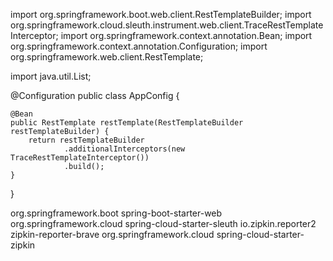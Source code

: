 import org.springframework.boot.web.client.RestTemplateBuilder;
import org.springframework.cloud.sleuth.instrument.web.client.TraceRestTemplateInterceptor;
import org.springframework.context.annotation.Bean;
import org.springframework.context.annotation.Configuration;
import org.springframework.web.client.RestTemplate;

import java.util.List;

@Configuration
public class AppConfig {

    @Bean
    public RestTemplate restTemplate(RestTemplateBuilder restTemplateBuilder) {
        return restTemplateBuilder
                .additionalInterceptors(new TraceRestTemplateInterceptor())
                .build();
    }
}


<dependencies>
    <dependency>
        <groupId>org.springframework.boot</groupId>
        <artifactId>spring-boot-starter-web</artifactId>
    </dependency>
    <dependency>
        <groupId>org.springframework.cloud</groupId>
        <artifactId>spring-cloud-starter-sleuth</artifactId>
    </dependency>
    <dependency>
        <groupId>io.zipkin.reporter2</groupId>
        <artifactId>zipkin-reporter-brave</artifactId>
    </dependency>
    <dependency>
        <groupId>org.springframework.cloud</groupId>
        <artifactId>spring-cloud-starter-zipkin</artifactId>
    </dependency>
</dependencies>
